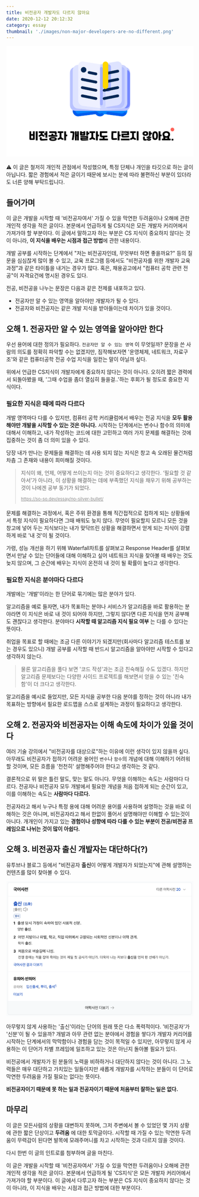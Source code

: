 ```yaml
---
title: 비전공자 개발자도 다르지 않아요
date: 2020-12-12 20:12:32
category: essay
thumbnail: './images/non-major-developers-are-no-different.png'
---
```


![image](./images/non-major-developers-are-no-different.png)

⚠️   이 글은 철저히 개인적 관점에서 작성했으며, 특정 단체나 개인을 타깃으로 하는 글이 아닙니다. 짧은 경험에서 적은 글이기 때문에 보시는 분에 따라 불편하신 부분이 있더라도 너른 양해 부탁드립니다.

## 들어가며

이 글은 개발을 시작할 때 '비전공자여서' 가질 수 있을 막연한 두려움이나 오해에 관한 개인적 생각을 적은 글이다. 본문에서 언급하게 될 CS지식은 모든 개발자 커리어에서 가져가야 할 부분이다. 이 글에서 말하고자 하는 부분은 CS 지식이 중요하지 않다는 것이 아니라, **이 지식을 배우는 시점과 접근 방법**에 관한 내용이다.

개발 공부를 시작하는 단계에서 "저는 비전공자인데, 무엇부터 하면 좋을까요?" 등의 질문을 심심찮게 많이 볼 수 있고, 교육 프로그램 등에서도 "비전공자를 위한 개발자 교육과정"과 같은 타이틀을 내거는 경우가 많다. 혹은, 채용공고에서 "컴퓨터 공학 관련 전공"이 자격요건에 명시된 경우도 있다.

전공, 비전공을 나누는 문장은 다음과 같은 전제를 내포하고 있다.

- 전공자만 알 수 있는 영역을 알아야만 개발자가 될 수 있다.
- 전공자와 비전공자는 같은 개발 지식을 받아들이는데 차이가 있을 것이다.

## 오해 1. 전공자만 알 수 있는 영역을 알아야만 한다

우선 용어에 대한 정의가 필요하다.  `전공자만 알 수 있는 영역` 이 무엇일까? 문장을 쓴 사람의 의도를 정확히 파악할 수는 없겠지만, 짐작해보자면 '운영체제, 네트워크, 자료구조'와 같은 컴퓨터공학 전공 수업 지식을 일컫는 말이 아닐까 싶다.

위에서 언급한 CS지식이 개발자에게 중요하지 않다는 것이 아니다. 오히려 짧은 경력에서 되돌아봤을 때, '그때 수업을 좀더 열심히 들을걸..'하는 후회가 될 정도로 중요한 지식이다.

### 필요한 지식은 때에 따라 다르다

개발 영역마다 다를 수 있지만, 컴퓨터 공학 커리큘럼에서 배우는 전공 지식을 **모두 활용해야만 개발을 시작할 수 있는 것은 아니다.** 시작하는 단계에서는 변수나 함수의 의미에 대해서 이해하고, 내가 작성하는 코드에 대한 고민하고 여러 가지 문제를 해결하는 것에 집중하는 것이 좀 더 의미 있을 수 있다.

당장 내가 만나는 문제들을 해결하는 데 사용 되지 않는 지식은 창고 속 오래된 물건처럼 차츰 그 존재와 내용이 희미해질 것이다.

<blockquote>
<p>
지식이 왜, 언제, 어떻게 쓰이는지 아는 것이 중요하다고 생각한다. ‘필요할 것 같아서’가 아니라, 이 상황을 해결하는 데에 부족했던 지식을 채우기 위해 공부하는 것이 나에겐 공부 동기가 되었다.
</p>
<div style="opacity: 0.5">
<sup>
<a target='_blank' rel='noopner noreferrer' href='https://so-so.dev/essay/no-silver-bullet/#%EB%84%98%EC%96%B4%EA%B0%80%EC%A7%80-%EC%95%8A%EB%8A%94-%EA%B2%83' >
https://so-so.dev/essay/no-silver-bullet/
</a>
</sup>
</div>
</blockquote>

문제를 해결하는 과정에서, 혹은 주위 환경을 통해 직간접적으로 접하게 되는 상황들에서 특정 지식이 필요하다면 그때 배워도 늦지 않다. 무엇이 필요할지 모르니 모든 것을 창고에 넣어 두는 지식보다는 내가 맞닥뜨린 상황을 해결하면서 얻게 되는 지식이 강렬하게 바로 '내 것'이 될 것이다.

가령, 성능 개선을 하기 위해 Waterfall차트를 살펴보고 Response Header를 살펴보면서 만날 수 있는 단어들에 대해 이해하고 싶어 네트워크 지식을 찾아볼 때 배우는 것도 늦지 않으며, 그 순간에 배우는 지식이 온전히 내 것이 될 확률이 높다고 생각한다.

### 필요한 지식은 분야마다 다르다

개발에는 '개발'이라는 한 단어로 묶기에는 많은 분야가 있다.

알고리즘을 예로 들자면, 내가 목표하는 분야나 서비스가 알고리즘을 바로 활용하는 분야라면 이 지식은 바로 내 것이 되어야 하지만, 그렇지 않다면 다른 지식을 먼저 공부해도 괜찮다고 생각한다. 분야마다 **시작할 때 알고리즘 지식 필요 여부** 는 다를 수 있다는 뜻이다.

취업을 목표로 할 때에는 조금 다른 이야기가 되겠지만(회사마다 알고리즘 테스트를 보는 경우도 있으니) 개발 공부를 시작할 때 반드시 알고리즘을 알아야만 시작할 수 있다고 생각하지 않는다.

> 물론 알고리즘을 풀다 보면 '코드 작성'과는 조금 친숙해질 수도 있겠다. 하지만 알고리즘 문제보다는 다양한 사이드 프로젝트를 해보면서 얻을 수 있는 '친숙함'이 더 크다고 생각한다.

알고리즘을 예시로 들었지만, 모든 지식을 공부한 다음 분야를 정하는 것이 아니라 내가 목표하는 방향에서 필요한 로드맵을 스스로 설계하는 과정이 필요하다고 생각한다.

## 오해 2. 전공자와 비전공자는 이해 속도에 차이가 있을 것이다

여러 기술 강의에서 "비전공자를 대상으로"하는 이유에 이런 생각이 있지 않을까 싶다. 아무래도 비전공자가 접하기 어려운 용어인 `변수`나 `함수`의 개념에 대해 이해하기 어려워할 것이며, 모든 흐름을 '천천히' 설명해주어야 한다고 생각하는 것 같다.

결론적으로 위 말은 틀린 말도, 맞는 말도 아니다. 무엇을 이해하는 속도는 사람마다 다르다. 전공자나 비전공자 모두 개발에서 필요한 개념을 처음 접하게 되는 순간이 있고, 이를 이해하는 속도는 **사람마다 다르다.**

전공자라고 해서 누구나 특정 용에 대해 어려운 용어를 사용하며 설명하는 것을 바로 이해하는 것은 아니며, 비전공자라고 해서 한없이 풀어서 설명해야만 이해할 수 있는것이 아니다. 개개인이 가지고 있는 **경험이나 성향에 따라 다를 수 있는 부분이 전공/비전공 프레임으로 나뉘는 것이 많이 아쉽다.**

## 오해 3. 비전공자 출신 개발자는 대단하다(?)

유투브나 블로그 등에서 "비전공자 **출신**이 어떻게 개발자가 되었는지"에 관해 설명하는 컨텐츠를 많이 찾아볼 수 있다.

![native_dictionary](./images/native_dictionary.png)

아무렇지 않게 사용하는 '출신'이라는 단어의 원래 뜻은 다소 폭력적이다. '비전공자'가 '신분'이 될 수 있을까? 개발과 아무 관련 없는 분야에서 경험을 쌓다가 개발자 커리어를 시작하는 단계에서의 막막함이나 경험을 담는 것이 목적일 수 있지만, 아무렇지 않게 사용하는 이 단어가 차별 프레임에 일조하고 있는 것은 아닌지 돌아볼 필요가 있다.

비전공에서 개발자가 된 분들의 노력을 비하하거나 대단하지 않다는 것이 아니다. 그 노력들은 매우 대단하고 가치있는 일들이지만 새롭게 개발자를 시작하는 분들이 이 단어로 막연한 두려움을 가질 필요는 없다는 뜻이다.

**비전공자이기 때문에 못 하는 일과 전공자이기 때문에 처음부터 잘하는 일은 없다.**

## 마무리

이 글은 모든사람의 상황을 대변하지 못하며, 그저 주변에서 볼 수 있었던 몇 가지 상황에 관한 짧은 단상이고 **두려움** 에 대한 토막글이다. 시작할 때 가질 수 있는 막연한 두려움이 무력감이 된다면 발목에 모래주머니를 차고 시작하는 것과 다르지 않을 것이다.

다시 한번 이 글의 인트로를 첨부하며 글을 마친다.

이 글은 개발을 시작할 때 '비전공자여서' 가질 수 있을 막연한 두려움이나 오해에 관한 개인적 생각을 적은 글이다. 본문에서 언급하게 될 'CS지식'은 모든 개발자 커리어에서 가져가야 할 부분이다. 이 글에서 다루고자 하는 부분은 CS 지식이 중요하지 않다는 것이 아니라, 이 지식을 배우는 시점과 접근 방법에 대한 부분이다.

